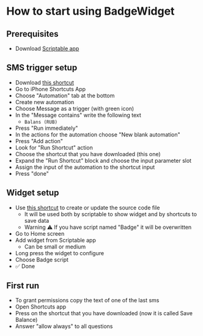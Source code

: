 # How to start using BadgeWidget

## Prerequisites

- Download [Scriptable app](https://scriptable.app)

## SMS trigger setup

- Download [this shortcut](https://routinehub.co/shortcut/16887/)
- Go to iPhone Shortcuts App
- Choose "Automation" tab at the bottom
- Create new automation
- Choose Message as a trigger (with green icon)
- In the "Message contains" write the following text
  - `Balans (RUB)`
- Press "Run immediately"
- In the actions for the automation choose "New blank automation"
- Press "Add action"
- Look for "Run Shortcut" action
- Choose the shortcut that you have downloaded (this one)
- Expand the "Run Shortcut" block and choose the input parameter slot
- Assign the input of the automation to the shortcut input
- Press "done"

## Widget setup

- Use [this shortcut](https://routinehub.co/shortcut/16954) to create or update the source code file
  - It will be used both by scriptable to show widget and by shortcuts to save data
  - Warning ⚠️ If you have script named "Badge" it will be overwritten
- Go to Home screen
- Add widget from Scriptable app
  - Can be small or medium
- Long press the widget to configure
- Choose Badge script
- ✅ Done

## First run

- To grant permissions copy the text of one of the last sms
- Open Shortcuts app
- Press on the shortcut that you have downloaded (now it is called Save Balance)
- Answer "allow always" to all questions
